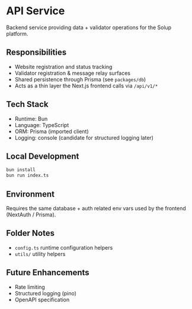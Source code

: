 # API Service

Backend service providing data + validator operations for the Solup platform.

## Responsibilities
- Website registration and status tracking
- Validator registration & message relay surfaces
- Shared persistence through Prisma (see `packages/db`)
- Acts as a thin layer the Next.js frontend calls via `/api/v1/*`

## Tech Stack
- Runtime: Bun
- Language: TypeScript
- ORM: Prisma (imported client)
- Logging: console (candidate for structured logging later)

## Local Development
```bash
bun install
bun run index.ts
```

## Environment
Requires the same database + auth related env vars used by the frontend (NextAuth / Prisma).

## Folder Notes
- `config.ts` runtime configuration helpers
- `utils/` utility helpers

## Future Enhancements
- Rate limiting
- Structured logging (pino)
- OpenAPI specification
